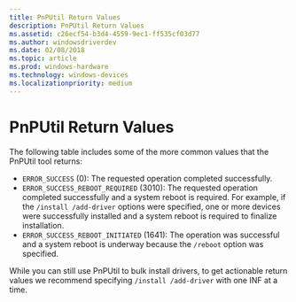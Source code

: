 ```yaml
---
title: PnPUtil Return Values
description: PnPUtil Return Values
ms.assetid: c26ecf54-b3d4-4559-9ec1-ff535cf03d77
ms.author: windowsdriverdev
ms.date: 02/08/2018
ms.topic: article
ms.prod: windows-hardware
ms.technology: windows-devices
ms.localizationpriority: medium
---
```


# PnPUtil Return Values


The following table includes some of the more common values that the PnPUtil tool returns:

* `ERROR_SUCCESS` (0): The requested operation completed successfully.
* `ERROR_SUCCESS_REBOOT_REQUIRED` (3010): The requested operation completed successfully and a system reboot is required.  For example, if the  `/install /add-driver` options were specified, one or more devices were successfully installed and a system reboot is required to finalize installation.
* `ERROR_SUCCESS_REBOOT_INITIATED` (1641): The operation was successful and a system reboot is underway because the `/reboot` option was specified.

While you can still use PnPUtil to bulk install drivers, to get actionable return values we recommend specifying `/install /add-driver` with one INF at a time.
